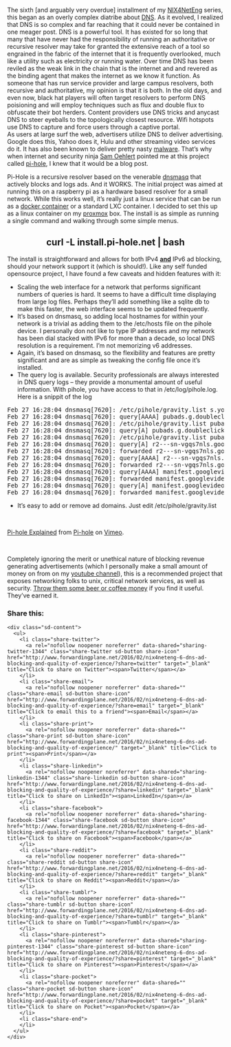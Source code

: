 The sixth [and arguably very overdue] installment of my <a href="https://www.forwardingplane.net/?s=nix4neteng" target="_blank">NIX4NetEng</a> series, this began as an overly complex diatribe about <a href="https://en.wikipedia.org/wiki/Domain_Name_System" target="_blank">DNS</a>. As it evolved, I realized that DNS is so complex and far reaching that it could never be contained in one meager post. DNS is a powerful tool. It has existed for so long that many that have never had the responsibility of running an authoritative or recursive resolver may take for granted the extensive reach of a tool so engrained in the fabric of the internet that it is frequently overlooked, much like a utility such as electricity or running water. Over time DNS has been reviled as the weak link in the chain that is the internet and and revered as the binding agent that makes the internet as we know it function. As someone that has run service provider and large campus resolvers, both recursive and authoritative, my opinion is that it is both. In the old days, and even now, black hat players will often target resolvers to perform DNS poisioning and will employ techniques such as flux and double flux to obfuscate their bot herders. Content providers use DNS tricks and anycast DNS to steer eyeballs to the topologically closest resource. Wifi hotspots use DNS to capture and force users through a captive portal.  
As users at large surf the web, advertisers utilize DNS to deliver advertising. Google does this, Yahoo does it, Hulu and other streaming video services do it. It has also been known to deliver pretty nasty <a href="https://en.wikipedia.org/wiki/Malvertising" target="_blank">malware</a>. That&#8217;s why when internet and security ninja <a href="http://blog.samoehlert.com/" target="_blank">Sam Oehlert</a> pointed me at this project called <a href="https://pi-hole.net/" target="_blank">pi-hole</a>, I knew that it would be a blog post.

Pi-Hole is a recursive resolver based on the venerable <a href="http://www.thekelleys.org.uk/dnsmasq/doc.html" target="_blank">dnsmasq</a> that actively blocks and logs ads. And it WORKS. The initial project was aimed at running this on a raspberry pi as a hardware based resolver for a small network. While this works well, it&#8217;s really just a linux service that can be run as a <a href="https://hub.docker.com/r/diginc/pi-hole/" target="_blank">docker container</a> or a standard LXC container. I decided to set this up as a linux container on my <a href="https://www.proxmox.com/en/" target="_blank">proxmox</a> box. The install is as simple as running a single command and walking through some simple menus.

<h2 class="intro-text" style="text-align: center;">
  curl -L install.pi-hole.net | bash
</h2>

The install is straightforward and allows for both IPv4 <span style="text-decoration: underline;"><strong>and</strong></span> IPv6 ad blocking, should your network support it (which is should!). Like any self funded opensource project, I have found a few caveats and hidden features with it:

  * Scaling the web interface for a network that performs significant numbers of queries is hard. It seems to have a difficult time displaying from large log files. Perhaps they&#8217;ll add something like a sqlite db to make this faster, the web interface seems to be updated frequently.
  * It&#8217;s based on dnsmasq, so adding local hostnames for within your network is a trivial as adding them to the /etc/hosts file on the pihole device. I personally don not like to type IP addresses and my network has been dial stacked with IPv6 for more than a decade, so local DNS resolution is a requirement. I&#8217;m not memorizing v6 addresses.
  * Again, it&#8217;s based on dnsmasq, so the flexibility and features are pretty significant and are as simple as tweaking the config file once it&#8217;s installed.
  * The query log is available. Security professionals are always interested in DNS query logs &#8211; they provide a monumental amount of useful information. With pihole, you have access to that in /etc/log/pihole.log. Here is a snippit of the log

<pre>Feb 27 16:28:04 dnsmasq[7620]: /etc/pihole/gravity.list s.youtube.com is 10.209.209.10
Feb 27 16:28:04 dnsmasq[7620]: query[AAAA] pubads.g.doubleclick.net from 10.209.89.21
Feb 27 16:28:04 dnsmasq[7620]: /etc/pihole/gravity.list pubads.g.doubleclick.net is 2001:470:c03a:809::a
Feb 27 16:28:04 dnsmasq[7620]: query[A] pubads.g.doubleclick.net from 10.209.89.21
Feb 27 16:28:04 dnsmasq[7620]: /etc/pihole/gravity.list pubads.g.doubleclick.net is 10.209.209.10
Feb 27 16:28:04 dnsmasq[7620]: query[A] r2---sn-vgqs7nls.googlevideo.com from 10.209.89.21
Feb 27 16:28:04 dnsmasq[7620]: forwarded r2---sn-vgqs7nls.googlevideo.com to 75.75.76.76
Feb 27 16:28:04 dnsmasq[7620]: query[AAAA] r2---sn-vgqs7nls.googlevideo.com from 10.209.89.21
Feb 27 16:28:04 dnsmasq[7620]: forwarded r2---sn-vgqs7nls.googlevideo.com to 75.75.76.76
Feb 27 16:28:04 dnsmasq[7620]: query[AAAA] manifest.googlevideo.com from 10.209.89.21
Feb 27 16:28:04 dnsmasq[7620]: forwarded manifest.googlevideo.com to 75.75.76.76
Feb 27 16:28:04 dnsmasq[7620]: query[A] manifest.googlevideo.com from 10.209.89.21
Feb 27 16:28:04 dnsmasq[7620]: forwarded manifest.googlevideo.com to 75.75.76.76</pre>

  * It&#8217;s easy to add or remove ad domains. Just edit /etc/pihole/gravity.list

&nbsp;



[Pi-hole Explained](https://vimeo.com/135965232) from [Pi-hole](https://vimeo.com/user40849716) on [Vimeo](https://vimeo.com).

&nbsp;

Completely ignoring the merit or unethical nature of blocking revenue generating advertisements (which I personally make a small amount of money on from on my <a href="https://www.youtube.com/buraglio" target="_blank">youtube channel</a>), this is a recommended project that exposes networking folks to unix, critical network services, as well as security. <a href="https://www.paypal.com/cgi-bin/webscr?cmd=_s-xclick&hosted_button_id=3J2L3Z4DHW9UY" target="_blank">Throw them some beer or coffee money</a> if you find it useful. They&#8217;ve earned it.

<div class="sharedaddy sd-sharing-enabled">
  <div class="robots-nocontent sd-block sd-social sd-social-icon-text sd-sharing">
    <h3 class="sd-title">
      Share this:
    </h3>
    
    <div class="sd-content">
      <ul>
        <li class="share-twitter">
          <a rel="nofollow noopener noreferrer" data-shared="sharing-twitter-1344" class="share-twitter sd-button share-icon" href="http://www.forwardingplane.net/2016/02/nix4neteng-6-dns-ad-blocking-and-quality-of-experience/?share=twitter" target="_blank" title="Click to share on Twitter"><span>Twitter</span></a>
        </li>
        <li class="share-email">
          <a rel="nofollow noopener noreferrer" data-shared="" class="share-email sd-button share-icon" href="http://www.forwardingplane.net/2016/02/nix4neteng-6-dns-ad-blocking-and-quality-of-experience/?share=email" target="_blank" title="Click to email this to a friend"><span>Email</span></a>
        </li>
        <li class="share-print">
          <a rel="nofollow noopener noreferrer" data-shared="" class="share-print sd-button share-icon" href="http://www.forwardingplane.net/2016/02/nix4neteng-6-dns-ad-blocking-and-quality-of-experience/" target="_blank" title="Click to print"><span>Print</span></a>
        </li>
        <li class="share-linkedin">
          <a rel="nofollow noopener noreferrer" data-shared="sharing-linkedin-1344" class="share-linkedin sd-button share-icon" href="http://www.forwardingplane.net/2016/02/nix4neteng-6-dns-ad-blocking-and-quality-of-experience/?share=linkedin" target="_blank" title="Click to share on LinkedIn"><span>LinkedIn</span></a>
        </li>
        <li class="share-facebook">
          <a rel="nofollow noopener noreferrer" data-shared="sharing-facebook-1344" class="share-facebook sd-button share-icon" href="http://www.forwardingplane.net/2016/02/nix4neteng-6-dns-ad-blocking-and-quality-of-experience/?share=facebook" target="_blank" title="Click to share on Facebook"><span>Facebook</span></a>
        </li>
        <li class="share-reddit">
          <a rel="nofollow noopener noreferrer" data-shared="" class="share-reddit sd-button share-icon" href="http://www.forwardingplane.net/2016/02/nix4neteng-6-dns-ad-blocking-and-quality-of-experience/?share=reddit" target="_blank" title="Click to share on Reddit"><span>Reddit</span></a>
        </li>
        <li class="share-tumblr">
          <a rel="nofollow noopener noreferrer" data-shared="" class="share-tumblr sd-button share-icon" href="http://www.forwardingplane.net/2016/02/nix4neteng-6-dns-ad-blocking-and-quality-of-experience/?share=tumblr" target="_blank" title="Click to share on Tumblr"><span>Tumblr</span></a>
        </li>
        <li class="share-pinterest">
          <a rel="nofollow noopener noreferrer" data-shared="sharing-pinterest-1344" class="share-pinterest sd-button share-icon" href="http://www.forwardingplane.net/2016/02/nix4neteng-6-dns-ad-blocking-and-quality-of-experience/?share=pinterest" target="_blank" title="Click to share on Pinterest"><span>Pinterest</span></a>
        </li>
        <li class="share-pocket">
          <a rel="nofollow noopener noreferrer" data-shared="" class="share-pocket sd-button share-icon" href="http://www.forwardingplane.net/2016/02/nix4neteng-6-dns-ad-blocking-and-quality-of-experience/?share=pocket" target="_blank" title="Click to share on Pocket"><span>Pocket</span></a>
        </li>
        <li class="share-end">
        </li>
      </ul>
    </div>
  </div>
</div>
